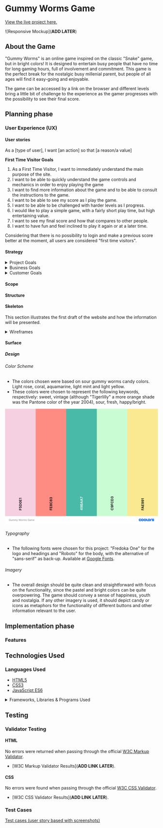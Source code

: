 # Gummy Worms Game

[View the live project here.](https://adrinecl.github.io/milestone-project2/)


![Responsive Mockup](**ADD LATER**)

## About the Game

"Gummy Worms" is an online game inspired on the classic "Snake" game, but in bright colors!
It is designed to entertain busy people that have no time for long gaming hours, full of involvement and commitment.
This game is the perfect break for the nostalgic busy millenial parent, but people of all ages will find it easy-going and enjoyable.

The game can be accessed by a link on the browser and different levels bring a little bit of challenge to the experience as the gamer progresses with the possibility to see their final score.

## Planning phase
### User Experience (UX)

#### User stories

As a [type of user], I want [an action] so that [a reason/a value]

**First Time Visitor Goals**
1. As a First Time Visitor, I want to immediately understand the main purpose of the site. 
2. I want to be able to quickly understand the game controls and mechanics in order to enjoy playing the game
3. I want to find more information about the game and to be able to consult the instructions to the game. 
4. I want to be able to see my score as I play the game.
5. I want to be able to be challenged with harder levels as I progress.
6. I would like to play a simple game, with a fairly short play time, but high entertaining value.
7. I want to see my final score and how that compares to other people.
8. I want to have fun and feel inclined to play it again or at a later time.

Considering that there is no possibility to login and make a previous score better at the moment, all users are considered "first time visitors".

#### Strategy

<details>
<summary>Project Goals</summary>
The purpose of this project is to build an interactive website, using JavaScript. The website should have fun colors and provide fun entertainment. The user should feel good about playing the game and want to play it again immediately after or at a later time.

Although it is a simple game, in comparison to what is available today, this game has the nostalgic appeal of the classic "Snake" game. In this project, the main goal is to make sure that the user decides to play the game and can quicly figure out the controls and game mechanics. 
</details>

<details>
<summary>Business Goals</summary>
The main goal of the website is to offer a game to attract players. 
This is the first ever developed game for "Gummy Worms" and it runs on the browser.
The game is free, but it is a good way to test for features before potentially developing it further or even creating a paid version. Developing and deploying a game in this manner can save time, by just "shipping it" with the MVP (minimun viable product) and later iterating and improving it little by little.

**Audience:** the game targets mainly busy nostalgic "millenials", that is people in the age range 25-40. 
However, people of all ages can enjoy the game. Basic knowledge of English is helpful to read the instructions and "about section", but not a requirement to play.
While most people all over the world alrealdy know somewhat how to play this game, due to the popularity of the "Snake" game in the old Nokia phones, our main audience consists of busy and nostalgic "millenial" parents. So our marketing language is adapted this group of people.
</details>

<details>
<summary>Customer Goals</summary>

</details>

#### Scope



#### Structure



#### Skeleton

This section illustrates the first draft of the website and how the information will be presented.

<details>
<summary>Wireframes</summary>

- A first draft was sketched by hand on paper and then Balsamiq was used for the final wireframes.
[Balsamiq wireframes](https://github.com/adrinecl/milestone-project2/blob/master/docs/wireframes/gummy-worms-game-wireframe.png).


</details>

#### Surface
##### Design

###### Color Scheme

- The colors chosen were based on sour gummy worms candy colors. Light rose, coral, aquamarine, light mint and light yellow.
- These colors were chosen to represent the following keywords, respectively: sweet, vintage (although "Tigerlilly" a more orange shade was the Pantone color of the year 2004), sour, fresh, happy/bright.

![Color Palette](https://github.com/adrinecl/milestone-project2/blob/master/docs/images/gummy-worms-game-color-palette.png)


###### Typography

- The following fonts were chosen for this project: "Fredoka One" for the logo and headings and "Roboto" for the body, with the alternative of "sans-serif" as back-up. Available at [Google Fonts](https://fonts.google.com/specimen/Fredoka+One?preview.text=Gummy%20Worms&preview.text_type=custom&category=Serif,Display,Handwriting#pairings).

###### Imagery

- The overall design should be quite clean and straightforward with focus on the functionality, since the pastel and bright colors can be quite overpowering. The game should convey a sense of happiness, youth and nostalgia. If any other imagery is used, it should depict candy or icons as metaphors for the functionality of different buttons and other information relevant to the user.

</details>

## Implementation phase
### Features 



## Technologies Used

### Languages Used
- [HTML5](https://en.wikipedia.org/wiki/HTML5)
- [CSS3](https://en.wikipedia.org/wiki/Cascading_Style_Sheets)
- [JavaScript ES6](https://en.wikipedia.org/wiki/JavaScript)

<details>
<summary>Frameworks, Libraries & Programs Used</summary>

1. [Balsamiq](https://balsamiq.com/)
    - Balsamiq was used in the conception and design process to create the [wireframes](https://github.com/adrinecl/milestone-project2/blob/master/docs/wireframes/gummy-worms-game-wireframe.png).

2. [Coolors](https://coolors.co/)
   - The website "Coolors" was used for the [color palette generation](https://coolors.co/f5d0e1-fe8c83-49baa7-c9fcd3-fae991) and the [color contrast checker](**ADD LINK LATER**) between text color and background color.

3. [Google Fonts](https://fonts.google.com/)
    - Google fonts were used to import the "Fredoka One" and "Roboto" fonts into the style.css file which is used throughout the whole project.

4. [Font Awesome](https://fontawesome.com/)
    - Font Awesome was used for the icons in the website, social media icons in the footer section and to add icons for aesthetic, visual metaphors and UX purposes.

5. [Gitpod](https://www.gitpod.io/) 
    - Gitpod was used for the development of the website, by running Visual Studio Code (VS Code) to edit code, commiting to Git and pushing to GitHub.

6. [VS Code](https://code.visualstudio.com/)
    - VS Code is used to edit the code on Gitpod.

7. [Git](https://git-scm.com/)
    - Git was used for version control with the Gitpod terminal to commit to Git and then push to GitHub.

8. [GitHub](https://github.com/)
    - GitHub is used to get the initial project template from Code Institute's repository. Then all of the incremental progress was documented through commits pushed to this ![GitHub repository](https://github.com/adrinecl/milestone-project2), where you can also find the code and files that belong the project. After being pushed from Git, the files are updated and the ![commit history](https://github.com/adrinecl/milestone-project2/commits/master) is available here. The website was also deployed to GitHub pages for the live demo.

9. [Chrome DevTools](https://developer.chrome.com/docs/devtools/)
   - Chrome DevTools is a set of web developer tools built directly into the Google Chrome browser. Used mainly for inspecting elements and the console, in order to fix layout issues and some other JavaScript bugs.

10. [Am I Responsive?](http://ami.responsivedesign.is/)
   - This website was used to check responsiveness and for the mockup generation in the beginning this README file.
</details>

## Testing

### Validator Testing

#### HTML
No errors were returned when passing through the official [W3C Markup Validator]().
- [W3C Markup Validator Results](**ADD LINK LATER**).
#### CSS
No errors were found when passing through the official [W3C CSS Validator]().
- [W3C CSS Validator Results](**ADD LINK LATER**).

### Test Cases

[Test cases (user story based with screenshots)](https://github.com/adrinecl/milestone-project2/blob/master/docs/TESTING.md)